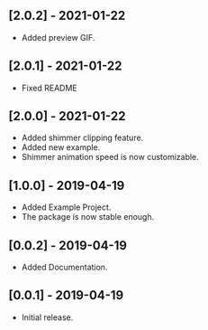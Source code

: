 ## [2.0.2] - 2021-01-22
* Added preview GIF.

## [2.0.1] - 2021-01-22
* Fixed README

## [2.0.0] - 2021-01-22
* Added shimmer clipping feature.
* Added new example.
* Shimmer animation speed is now customizable.

## [1.0.0] - 2019-04-19
* Added Example Project.
* The package is now stable enough.

## [0.0.2] - 2019-04-19
* Added Documentation.

## [0.0.1] - 2019-04-19
* Initial release.
